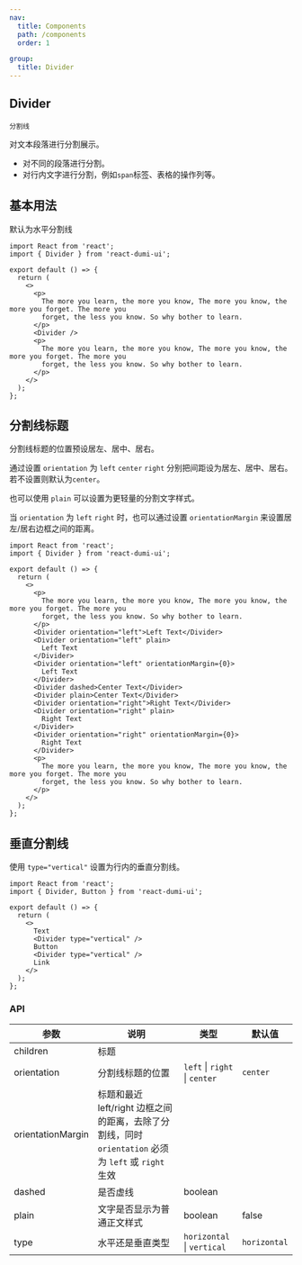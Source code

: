 ```yaml
---
nav:
  title: Components
  path: /components
  order: 1

group:
  title: Divider
---
```


## Divider

`分割线`

对文本段落进行分割展示。

- 对不同的段落进行分割。
- 对行内文字进行分割，例如`span`标签、表格的操作列等。

## 基本用法

默认为水平分割线

```tsx
import React from 'react';
import { Divider } from 'react-dumi-ui';

export default () => {
  return (
    <>
      <p>
        The more you learn, the more you know, The more you know, the more you forget. The more you
        forget, the less you know. So why bother to learn.
      </p>
      <Divider />
      <p>
        The more you learn, the more you know, The more you know, the more you forget. The more you
        forget, the less you know. So why bother to learn.
      </p>
    </>
  );
};
```

## 分割线标题

分割线标题的位置预设居左、居中、居右。

通过设置 `orientation` 为 `left` `center` `right` 分别把间距设为居左、居中、居右。若不设置则默认为`center`。

也可以使用 `plain` 可以设置为更轻量的分割文字样式。

当 `orientation` 为 `left` `right` 时，也可以通过设置 `orientationMargin` 来设置居左/居右边框之间的距离。

```tsx
import React from 'react';
import { Divider } from 'react-dumi-ui';

export default () => {
  return (
    <>
      <p>
        The more you learn, the more you know, The more you know, the more you forget. The more you
        forget, the less you know. So why bother to learn.
      </p>
      <Divider orientation="left">Left Text</Divider>
      <Divider orientation="left" plain>
        Left Text
      </Divider>
      <Divider orientation="left" orientationMargin={0}>
        Left Text
      </Divider>
      <Divider dashed>Center Text</Divider>
      <Divider plain>Center Text</Divider>
      <Divider orientation="right">Right Text</Divider>
      <Divider orientation="right" plain>
        Right Text
      </Divider>
      <Divider orientation="right" orientationMargin={0}>
        Right Text
      </Divider>
      <p>
        The more you learn, the more you know, The more you know, the more you forget. The more you
        forget, the less you know. So why bother to learn.
      </p>
    </>
  );
};
```

## 垂直分割线

使用 `type="vertical"` 设置为行内的垂直分割线。

```tsx
import React from 'react';
import { Divider, Button } from 'react-dumi-ui';

export default () => {
  return (
    <>
      Text
      <Divider type="vertical" />
      Button
      <Divider type="vertical" />
      Link
    </>
  );
};
```

### API

| 参数 | 说明 | 类型 | 默认值 |
| --- | --- | --- | --- |
| children | 标题 |  |  |
| orientation | 分割线标题的位置 | `left` \| `right` \| `center` | `center` |
| orientationMargin | 标题和最近 left/right 边框之间的距离，去除了分割线，同时 `orientation` 必须为 `left` 或 `right` 生效 |
| dashed | 是否虚线 | boolean |  |
| plain | 文字是否显示为普通正文样式 | boolean | false |
| type | 水平还是垂直类型 | `horizontal` \| `vertical` | `horizontal` |
